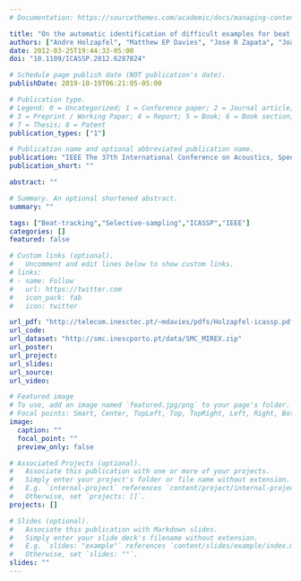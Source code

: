 ```yaml
---
# Documentation: https://sourcethemes.com/academic/docs/managing-content/

title: "On the automatic identification of difficult examples for beat tracking: towards building new evaluation datasets"
authors: ["Andre Holzapfel", "Matthew EP Davies", "Jose R Zapata", "João Lobato Oliveira", "Fabien Gouyon"]
date: 2012-03-25T19:44:33-05:00
doi: "10.1109/ICASSP.2012.6287824"

# Schedule page publish date (NOT publication's date).
publishDate: 2019-10-19T06:21:05-05:00

# Publication type.
# Legend: 0 = Uncategorized; 1 = Conference paper; 2 = Journal article;
# 3 = Preprint / Working Paper; 4 = Report; 5 = Book; 6 = Book section;
# 7 = Thesis; 8 = Patent
publication_types: ["1"]

# Publication name and optional abbreviated publication name.
publication: "IEEE The 37th International Conference on Acoustics, Speech, and Signal Processing (ICASSP 2012), P. 89-92 Kyoto, Japan"
publication_short: ""

abstract: ""

# Summary. An optional shortened abstract.
summary: ""

tags: ["Beat-tracking","Selective-sampling","ICASSP","IEEE"]
categories: []
featured: false

# Custom links (optional).
#   Uncomment and edit lines below to show custom links.
# links:
# - name: Follow
#   url: https://twitter.com
#   icon_pack: fab
#   icon: twitter

url_pdf: "http://telecom.inesctec.pt/~mdavies/pdfs/Holzapfel-icassp.pdf"
url_code:
url_dataset: "http://smc.inescporto.pt/data/SMC_MIREX.zip"
url_poster:
url_project:
url_slides:
url_source:
url_video:

# Featured image
# To use, add an image named `featured.jpg/png` to your page's folder. 
# Focal points: Smart, Center, TopLeft, Top, TopRight, Left, Right, BottomLeft, Bottom, BottomRight.
image:
  caption: ""
  focal_point: ""
  preview_only: false

# Associated Projects (optional).
#   Associate this publication with one or more of your projects.
#   Simply enter your project's folder or file name without extension.
#   E.g. `internal-project` references `content/project/internal-project/index.md`.
#   Otherwise, set `projects: []`.
projects: []

# Slides (optional).
#   Associate this publication with Markdown slides.
#   Simply enter your slide deck's filename without extension.
#   E.g. `slides: "example"` references `content/slides/example/index.md`.
#   Otherwise, set `slides: ""`.
slides: ""
---
```

